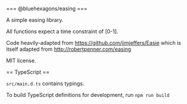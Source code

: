 === @bluehexagons/easing ===

A simple easing library.

All functions expect a time constraint of \[0-1\].

Code heavily-adapted from https://github.com/jimjeffers/Easie
which is itself adapted from http://robertpenner.com/easing

MIT license.


== TypeScript ==

`src/main.d.ts` contains typings.

To build TypeScript definitions for development, run `npm run build`
